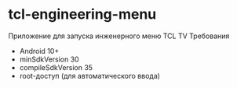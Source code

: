 # tcl-engineering-menu

Приложение для запуска инженерного меню TCL TV 
Требования

- Android 10+
- minSdkVersion 30
- compileSdkVersion 35
- root-доступ (для автоматического ввода)

